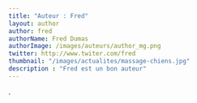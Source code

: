 ```yaml
---
title: "Auteur : Fred"
layout: author
author: fred
authorName: Fred Dumas
authorImage: /images/auteurs/author_mg.png
twitter: http://www.twiter.com/fred
thumbnail: "/images/actualites/massage-chiens.jpg"
description : "Fred est un bon auteur"
---
```


.
